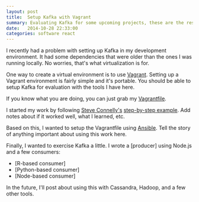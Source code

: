 ```yaml
---
layout: post
title:  Setup Kafka with Vagrant
summary: Evaluating Kafka for some upcoming projects, these are the resources I've produced that you can run in your own environment.
date:   2014-10-28 22:33:00
categories: software react
---
```

I recently had a problem with setting up Kafka in my development environment.  It had some dependencies that were older than the ones I was running locally.  No worries, that's what virtualization is for.

One way to create a virtual environment is to use [Vagrant][vagrant].  Setting up a Vagrant environment is fairly simple and it's portable.  You should be able to setup Kafka for evaluation with the tools I have here.

If you know what you are doing, you can just grab my [Vagrantfile][vagrantfile].

I started my work by following [Steve Connelly's][steve] [step-by-step example][steve_article].  Add notes about if it worked well, what I learned, etc.

Based on this, I wanted to setup the Vagrantfile using [Ansible][ansible].  Tell the story of anything important about using this work here.

Finally, I wanted to exercise Kafka a little.  I wrote a [producer] using Node.js and a few consumers:

* [R-based consumer]
* [Python-based consumer]
* [Node-based consumer]

In the future, I'll post about using this with Cassandra, Hadoop, and a few other tools.

[vagrant]: https://www.vagrantup.com/
[vagrantfile]: #
[steve]: http://www.objectpartners.com/author/sconnelly/
[steve_article]: http://www.objectpartners.com/2014/05/06/setting-up-your-own-apache-kafka-cluster-with-vagrant-step-by-step/
[ansible]: #

